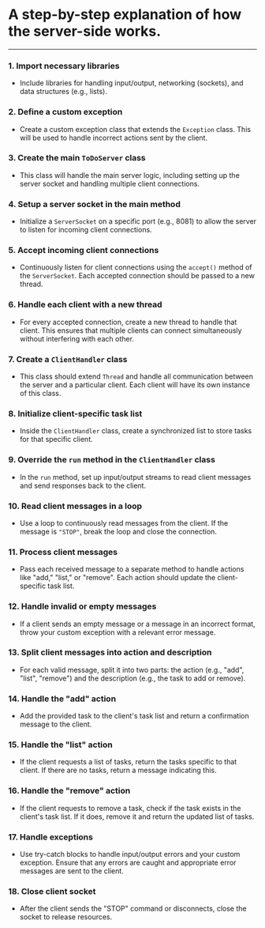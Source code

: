# A step-by-step explanation of how the server-side works.
----------------------------------------------------------

### 1. **Import necessary libraries**
   - Include libraries for handling input/output, networking (sockets), and data structures (e.g., lists).

### 2. **Define a custom exception**
   - Create a custom exception class that extends the `Exception` class. This will be used to handle incorrect actions sent by the client.

### 3. **Create the main `ToDoServer` class**
   - This class will handle the main server logic, including setting up the server socket and handling multiple client connections.

### 4. **Setup a server socket in the main method**
   - Initialize a `ServerSocket` on a specific port (e.g., 8081) to allow the server to listen for incoming client connections.

### 5. **Accept incoming client connections**
   - Continuously listen for client connections using the `accept()` method of the `ServerSocket`. Each accepted connection should be passed to a new thread.

### 6. **Handle each client with a new thread**
   - For every accepted connection, create a new thread to handle that client. This ensures that multiple clients can connect simultaneously without interfering with each other.

### 7. **Create a `ClientHandler` class**
   - This class should extend `Thread` and handle all communication between the server and a particular client. Each client will have its own instance of this class.

### 8. **Initialize client-specific task list**
   - Inside the `ClientHandler` class, create a synchronized list to store tasks for that specific client.

### 9. **Override the `run` method in the `ClientHandler` class**
   - In the `run` method, set up input/output streams to read client messages and send responses back to the client.

### 10. **Read client messages in a loop**
   - Use a loop to continuously read messages from the client. If the message is `"STOP"`, break the loop and close the connection.

### 11. **Process client messages**
   - Pass each received message to a separate method to handle actions like "add," "list," or "remove". Each action should update the client-specific task list.

### 12. **Handle invalid or empty messages**
   - If a client sends an empty message or a message in an incorrect format, throw your custom exception with a relevant error message.

### 13. **Split client messages into action and description**
   - For each valid message, split it into two parts: the action (e.g., "add", "list", "remove") and the description (e.g., the task to add or remove).

### 14. **Handle the "add" action**
   - Add the provided task to the client's task list and return a confirmation message to the client.

### 15. **Handle the "list" action**
   - If the client requests a list of tasks, return the tasks specific to that client. If there are no tasks, return a message indicating this.

### 16. **Handle the "remove" action**
   - If the client requests to remove a task, check if the task exists in the client's task list. If it does, remove it and return the updated list of tasks.

### 17. **Handle exceptions**
   - Use try-catch blocks to handle input/output errors and your custom exception. Ensure that any errors are caught and appropriate error messages are sent to the client.

### 18. **Close client socket**
   - After the client sends the "STOP" command or disconnects, close the socket to release resources.
